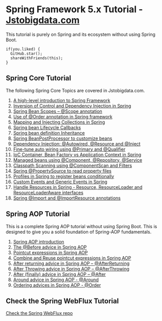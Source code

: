 # Spring Framework 5.x Tutorial - [Jstobigdata.com](https://jstobigdata.com/)
This tutorial is purely on Spring and its ecosystem without using Spring Boot.

```
if(you.liked) {
  GitHub.star();
  shareWithFriends(this);
}
```

## Spring Core Tutorial
The following Spring Core Topics are covered in Jstobigdata.com.

1. [A high-level introduction to Spring Framework](https://jstobigdata.com/spring/a-high-level-introduction-to-spring-framework/)
2. [Inversion of Control and Dependency Injection in Spring](https://jstobigdata.com/spring/inversion-of-control-and-dependency-injection-in-spring/)
3. [Spring Bean Scopes – @Scope annotation](https://jstobigdata.com/spring/spring-bean-scopes-scope-annotation/)
4. [Use of @Order annotation in Spring framework](https://jstobigdata.com/spring/use-of-order-annotation-in-spring/)
5. [Mapping and Injecting Collections in Spring](https://jstobigdata.com/spring/mapping-and-injecting-collections-in-spring/)
6. [Spring bean Lifecycle Callbacks](https://jstobigdata.com/spring/spring-bean-lifecycle-callbacks/)
7. [Spring bean definition Inheritance](https://jstobigdata.com/spring/spring-bean-definition-inheritance/)
8. [Spring BeanPostProcessor to customize beans](https://jstobigdata.com/spring/spring-beanpostprocessor-to-customize-beans/)
9. [Dependency Injection: @Autowired, @Resource and @Inject](https://jstobigdata.com/spring/dependency-injection-autowired-resource-and-inject/)
10. [Fine-tune auto wiring using @Primary and @Qualifier](https://jstobigdata.com/spring/fine-tune-auto-wiring-using-primary-and-qualifier/)
11. [IoC Container, Bean Factory vs Application Context in Spring](https://jstobigdata.com/spring/ioc-container-application-context-vs-bean-factory-in-spring/)
12. [Managed beans using @Component, @Repository, @Service](https://jstobigdata.com/spring/managed-components-in-spring-component-repository-service/)
13. [Classpath Scanning using @ComponentScan and Filters](https://jstobigdata.com/spring/classpath-scanning-using-componentscan-and-filters/)
14. [Spring @PropertySource to read property files](https://jstobigdata.com/spring/spring-propertysource-to-read-property-files/)
15. [Profiles in Spring to register beans conditionally](https://jstobigdata.com/spring/profiles-in-spring-to-register-beans-conditionally/)
16. [Custom Events and Generic Events in Spring](https://jstobigdata.com/spring/custom-events-and-generic-events-in-spring/)
17. [Handle Resources in Spring - Resource, ResourceLoader and ResourceLoaderAware interfaces](https://jstobigdata.com/spring/handle-resources-in-spring/)
18. [Spring @Import and @ImportResource annotations](https://jstobigdata.com/spring/spring-import-and-importresource-annotations/)

## Spring AOP Tutorial
This is a complete Spring AOP tutorial without using Spring Boot. This is designed to give you a solid foundation of Spring-AOP fundamentals.
1. [Spring AOP introduction](https://jstobigdata.com/spring/complete-spring-aop-tutorial/)
2. [The @Before advice in Spring AOP](https://jstobigdata.com/spring/the-before-advice-in-spring-aop/)
3. [Pointcut expressions in Spring AOP](https://jstobigdata.com/spring/pointcut-expressions-in-spring-aop/)
4. [Combine and Reuse pointcut expressions in Spring AOP](https://jstobigdata.com/spring/combine-and-reuse-pointcut-expressions-in-spring-aop/)
5. [After returning advice in Spring AOP – @AfterReturning](https://jstobigdata.com/spring/after-returning-advice-in-spring-aop-afterreturning/)
6. [After Throwing advice in Spring AOP – @AfterThrowing](https://jstobigdata.com/spring/after-throwing-advice-in-spring-aop-afterthrowing/)
7. [After (finally) advice in Spring AOP – @After](https://jstobigdata.com/spring/after-advice-in-spring-aop-after/)
8. [Around advice in Spring AOP - @Around](https://jstobigdata.com/spring/around-advice-in-spring-aop-around/)
9. [Ordering advices in Spring AOP - @Order](https://jstobigdata.com/spring/advice-ordering-using-order-in-spring-aop/)

## Check the Spring WebFlux Tutorial
[Check the Spring WebFlux repo](https://github.com/jstobigdata/Spring-WebFlux-Tutorial)
